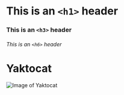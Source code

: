 # This is an `<h1>` header
### This is an `<h3>` header
###### This is an `<h6>` header

# Yaktocat
![Image of Yaktocat](https://octodex.github.com/images/yaktocat.png)
